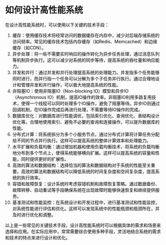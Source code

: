 # 如何设计高性能系统

<font style="color:rgb(0, 0, 0);background-color:rgb(248, 248, 248);">在设计高性能系统时，可以使用以下关键的技术手段：</font>

1. <font style="color:rgb(0, 0, 0);background-color:rgb(248, 248, 248);">缓存：使用缓存技术将经常访问的数据缓存在内存中，减少对后端存储系统的访问频率。常见的缓存技术包括内存缓存（如Redis、Memcached）和边缘缓存（如CDN）。</font>
2. <font style="color:rgb(0, 0, 0);background-color:rgb(248, 248, 248);">异步处理：将一些不需要实时响应的操作转化为异步任务处理，通过消息队列等机制异步执行。这可以减少对系统的同步等待，提高系统的吞吐量和响应能力。</font>
3. <font style="color:rgb(0, 0, 0);background-color:rgb(248, 248, 248);">并发和并行：通过并发和并行处理提高系统的处理能力。并发指多个任务能够同时进行，而并行指一个任务可以分解为多个子任务并行执行。通过合理地设计和管理并发和并行操作，可以极大地提高系统的性能。</font>
4. <font style="color:rgb(0, 0, 0);background-color:rgb(248, 248, 248);">非阻塞IO：使用非阻塞IO（Non-blocking IO）模型和异步IO（Asynchronous IO）机制，提高IO操作的效率。非阻塞IO利用多路复用技术，使得一个线程可以同时处理多个IO操作，避免了阻塞等待。异步IO则通过回调机制，在IO操作完成后再进行处理，不需要等待IO操作的完成。</font>
5. <font style="color:rgb(0, 0, 0);background-color:rgb(248, 248, 248);">数据库优化：对数据库进行性能调优，包括索引优化、查询优化、表结构设计优化等。合理地使用索引、避免不必要的查询和连接操作，可以提升数据库的性能。</font>
6. <font style="color:rgb(0, 0, 0);background-color:rgb(248, 248, 248);">分布式计算：将系统拆分为多个小服务节点，通过分布式计算将计算任务分配给不同的节点并行执行。这样可以提高系统的整体计算效率和处理能力。</font>
7. <font style="color:rgb(0, 0, 0);background-color:rgb(248, 248, 248);">水平扩展和负载均衡：通过增加机器和使用负载均衡技术，将系统的负载均衡地分布到多个节点上，使得系统能够横向扩展。这样可以提高系统的容量和性能，同时提供更好的扩展性。</font>
8. <font style="color:rgb(0, 0, 0);background-color:rgb(248, 248, 248);">高效的算法和数据结构：选择恰当的算法和数据结构对于系统的性能至关重要。高效的算法和数据结构可以降低系统的时间复杂度和空间复杂度，提高系统的执行效率。</font>
9. <font style="color:rgb(0, 0, 0);background-color:rgb(248, 248, 248);">容错和故障恢复：设计系统时考虑容错机制和故障恢复策略。通过数据备份、故障转移、自动重试等手段确保系统在出现故障时能够快速恢复和继续提供服务。</font>
10. <font style="color:rgb(0, 0, 0);background-color:rgb(248, 248, 248);">基准测试和性能监控：在系统设计和开发过程中，进行基准测试和性能监控，对系统性能进行评估和优化。这样可以发现系统中的性能瓶颈和瓶颈所在，并及时进行优化和调整。</font>

<font style="color:rgb(0, 0, 0);background-color:rgb(248, 248, 248);">以上是一些常见的关键技术手段，设计高性能系统时可以根据具体的需求和场景来选择和应用。在实际应用中，常常需要综合使用多种手段，灵活地结合系统的需求和技术的特点来进行设计和优化。</font>

